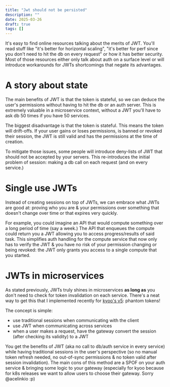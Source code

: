```yaml
---
title: "Jwt should not be persisted"
description: ""
date: 2025-03-26
draft: true
tags: []
---
```


It's easy to find online resources talking about the merits of JWT. You'll read stuff like "it's better for horizontal scaling", "it's better for perf since you don't need to hit the db on every request" or how it has better security.
Most of those resources either only talk about auth on a surface level or will introduce workarounds for JWTs shortcomings that negate its advantages.

# A story about state

The main benefits of JWT is that the token is stateful, so we can deduce the user's permissions without having to hit the db or an auth server. This is extremely valuable in a microservice context, without a JWT you'll have to ask db 50 times if you have 50 services.

The biggest disadvantage is that the token is stateful. This means the token will drift-offs. If your user gains or loses permissions, is banned or revoked their session, the JWT is still valid and has the permissions at the time of creation.

To mitigate those issues, some people will introduce deny-lists of JWT that should not be accepted by your servers. This re-introduces the initial problem of session: making a db call on each request (and on every service.)


# Single use JWTs

Instead of creating sessions on top of JWTs, we can embrace what JWTs are good at: proving who you are & your permissions over something that doesn't change over time or that expires very quickly.

For example, you could imagine an API that would compute something over a long period of time (say a week.) The API that enqueues the compute could return you a JWT allowing you to access progress/results of said task.
This simplifies auth handling for the compute service that now only has to verify the JWT & you have no risk of your permission changing or being revoked: the JWT only grants you access to a single compute that you started.

# JWTs in microservices

As stated previously, JWTs truly shines in microservices **as long as** you don't need to check for token invalidation on each service. There's a neat way to get this that I implemented recently for [kyoo's v5](https://github.com/zoriya/kyoo): phantom tokens!

The concept is simple:
- use traditional sessions when communicating with the client
- use JWT when communicating across services
- when a user makes a request, have the gateway convert the session (after checking its validity) to a JWT

You get the benefits of JWT (aka no call to db/auth service in every service) while having traditional sessions in the user's perspective (so no manual token refresh needed, no out-of-sync permissions & no token valid after session invalidation).
The main cons of this method are a SPOF on your auth service & bringing some logic to your gateway (especially for kyoo because for k8s releases we want to allow users to choose their gateway. Sorry @acelinkio :p)



